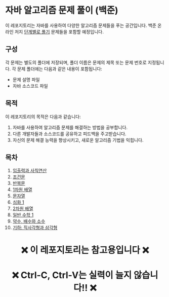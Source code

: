 # 자바 알고리즘 문제 풀이 (백준)

이 레포지토리는 자바를 사용하여 다양한 알고리즘 문제들을 푸는 공간입니다. 백준 온라인 저지 <a href="https://www.acmicpc.net/step">단계별로 풀기</a>
문제들을 포함할 예정입니다.

## 구성

각 문제는 별도의 폴더에 저장되며, 폴더 이름은 문제의 제목 또는 문제 번호로 지정됩니다. 각 문제 폴더에는 다음과 같은 내용이 포함됩니다:

- 문제 설명 파일 
- 자바 소스코드 파일 

## 목적

이 레포지토리의 목적은 다음과 같습니다:

1. 자바를 사용하여 알고리즘 문제를 해결하는 방법을 공부합니다.
2. 다른 개발자들과 소스코드를 공유하고 피드백을 주고받습니다.
3. 자신의 문제 해결 능력을 향상시키고, 새로운 알고리즘 기법을 익힙니다.

## 목차

1. [입출력과 사칙연산](https://github.com/younjun1234/Baekjoon/tree/main/%EC%9E%85%EC%B6%9C%EB%A0%A5%EA%B3%BC%20%EC%82%AC%EC%B9%99%EC%97%B0%EC%82%B0)
2. [조건문](https://github.com/younjun1234/Baekjoon/tree/main/%EC%A1%B0%EA%B1%B4%EB%AC%B8)
3. [반복문](https://github.com/younjun1234/Baekjoon/tree/main/%EB%B0%98%EB%B3%B5%EB%AC%B8)
4. [1차원 배열](https://github.com/younjun1234/Baekjoon/tree/main/1%EC%B0%A8%EC%9B%90%20%EB%B0%B0%EC%97%B4%20%EB%8B%A8%EA%B3%84)
5. [문자열](https://github.com/younjun1234/Baekjoon/tree/main/%EB%AC%B8%EC%9E%90%EC%97%B4)
6. [심화 1](https://github.com/younjun1234/Baekjoon/tree/main/%EC%8B%AC%ED%99%941)
7. [2차원 배열](https://github.com/younjun1234/Baekjoon/tree/main/2%EC%B0%A8%EC%9B%90%20%EB%B0%B0%EC%97%B4)
8. [일반 수학 1](https://github.com/younjun1234/Baekjoon/tree/main/%EC%9D%BC%EB%B0%98%20%EC%88%98%ED%95%99%201)
9. [약수, 배수와 소수](https://github.com/younjun1234/Baekjoon/tree/main/%EC%95%BD%EC%88%98%2C%20%EB%B0%B0%EC%88%98%EC%99%80%20%EC%86%8C%EC%88%98)
10. [기하: 직사각형과 삼각형](https://github.com/younjun1234/Baekjoon/tree/main/%EA%B8%B0%ED%95%98%3A%20%EC%A7%81%EC%82%AC%EA%B0%81%ED%98%95%EA%B3%BC%20%EC%82%BC%EA%B0%81%ED%98%95%20%EB%8B%A8%EA%B3%84)

# <p align="center">❌ 이 레포지토리는 참고용입니다 ❌</p>
# <p align="center">❌ Ctrl-C, Ctrl-V는 실력이 늘지 않습니다!! ❌</p>
